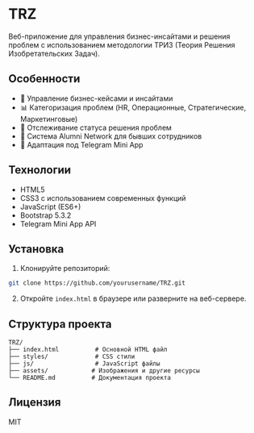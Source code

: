 # TRZ

Веб-приложение для управления бизнес-инсайтами и решения проблем с использованием методологии ТРИЗ (Теория Решения Изобретательских Задач).

## Особенности

- 🎯 Управление бизнес-кейсами и инсайтами
- 📊 Категоризация проблем (HR, Операционные, Стратегические, Маркетинговые)
- 🔄 Отслеживание статуса решения проблем
- 👥 Система Alumni Network для бывших сотрудников
- 📱 Адаптация под Telegram Mini App

## Технологии

- HTML5
- CSS3 с использованием современных функций
- JavaScript (ES6+)
- Bootstrap 5.3.2
- Telegram Mini App API

## Установка

1. Клонируйте репозиторий:
```bash
git clone https://github.com/yourusername/TRZ.git
```

2. Откройте `index.html` в браузере или разверните на веб-сервере.

## Структура проекта

```
TRZ/
├── index.html          # Основной HTML файл
├── styles/             # CSS стили
├── js/                 # JavaScript файлы
├── assets/            # Изображения и другие ресурсы
└── README.md          # Документация проекта
```

## Лицензия

MIT 